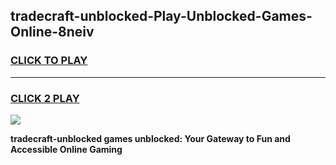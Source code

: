
## tradecraft-unblocked-Play-Unblocked-Games-Online-8neiv
<h3>
<a href="https://premium76.site?title=tradecraft-unblocked&ref=25A">CLICK TO PLAY</a></h3>
<hr>

<h3>
<a href="https://premium76.site?title=tradecraft-unblocked&ref=25A">CLICK 2 PLAY</a>
  
</h3>

<a href="https://premium76.site?title=tradecraft-unblocked&ref=25A"><img src="https://clearcache.store/games.png"></a>


**tradecraft-unblocked games unblocked: Your Gateway to Fun and Accessible Online Gaming**
